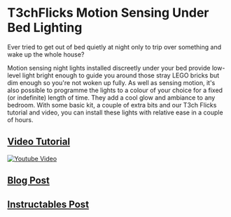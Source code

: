 # T3chFlicks Motion Sensing Under Bed Lighting

Ever tried to get out of bed quietly at night only to trip over something and wake up the whole house? 

Motion sensing night lights installed discreetly under your bed provide low-level light bright enough to guide you around those stray LEGO bricks but dim enough so you're not woken up fully. As well as sensing motion, it's also possible to programme the lights to a colour of your choice for a fixed (or indefinite) length of time. They add a cool glow and ambiance to any bedroom. With some basic kit, a couple of extra bits and our T3ch Flicks tutorial and video, you can install these lights with relative ease in a couple of hours.

## [Video Tutorial](https://www.youtube.com/watch?v=nd3-q7_o6bg&t=1s)
[![Youtube Video](http://img.youtube.com/vi/nd3-q7_o6bg/0.jpg)](https://www.youtube.com/watch?v=nd3-q7_o6bg&t=1s "Youtube Video")

## [Blog Post](https://t3chflicks.org/Projects/motion-sensing-underbed-lighting/)

## [Instructables Post](https://www.instructables.com/Motion-Sensing-Under-Bed-Lighting/)